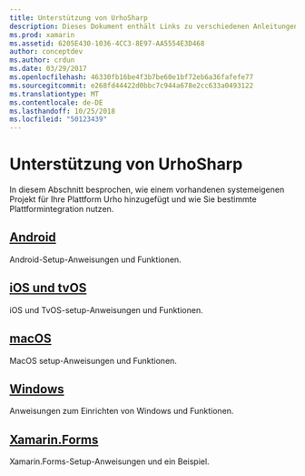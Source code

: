 ```yaml
---
title: Unterstützung von UrhoSharp
description: Dieses Dokument enthält Links zu verschiedenen Anleitungen, die beschreiben, wie einem vorhandenen systemeigenen Projekt für eine bestimmte Plattform Urho hinzugefügt. Es wird erläutert, Android, iOS, TvOS, MacOS, Windows und Xamarin.Forms.
ms.prod: xamarin
ms.assetid: 6205E430-1036-4CC3-8E97-AA5554E3D468
author: conceptdev
ms.author: crdun
ms.date: 03/29/2017
ms.openlocfilehash: 46330fb16be4f3b7be60e1bf72eb6a36fafefe77
ms.sourcegitcommit: e268fd44422d0bbc7c944a678e2cc633a0493122
ms.translationtype: MT
ms.contentlocale: de-DE
ms.lasthandoff: 10/25/2018
ms.locfileid: "50123439"
---
```

# <a name="urhosharp-platform-support"></a>Unterstützung von UrhoSharp

In diesem Abschnitt besprochen, wie einem vorhandenen systemeigenen Projekt für Ihre Plattform Urho hinzugefügt und wie Sie bestimmte Plattformintegration nutzen.

## <a name="androidgraphics-gamesurhosharpplatformandroidmd"></a>[Android](~/graphics-games/urhosharp/platform/android.md)

Android-Setup-Anweisungen und Funktionen.

## <a name="ios-and-tvosgraphics-gamesurhosharpplatformiosmd"></a>[iOS und tvOS](~/graphics-games/urhosharp/platform/ios.md)

iOS und TvOS-setup-Anweisungen und Funktionen.

## <a name="macosgraphics-gamesurhosharpplatformmacmd"></a>[macOS](~/graphics-games/urhosharp/platform/mac.md)

MacOS setup-Anweisungen und Funktionen.

## <a name="windowsgraphics-gamesurhosharpplatformwindowsmd"></a>[Windows](~/graphics-games/urhosharp/platform/windows.md)

Anweisungen zum Einrichten von Windows und Funktionen.

## <a name="xamarinformsgraphics-gamesurhosharpplatformxamarin-formsmd"></a>[Xamarin.Forms](~/graphics-games/urhosharp/platform/xamarin-forms.md)

Xamarin.Forms-Setup-Anweisungen und ein Beispiel.

